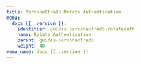 ```yaml
---
title: PerconaXtraDB Rotate Authentication
menu:
  docs_{{ .version }}:
    identifier: guides-perconaxtradb-rotateauth
    name: Rotate Authentication
    parent: guides-perconaxtradb
    weight: 40
menu_name: docs_{{ .version }}
---
```

